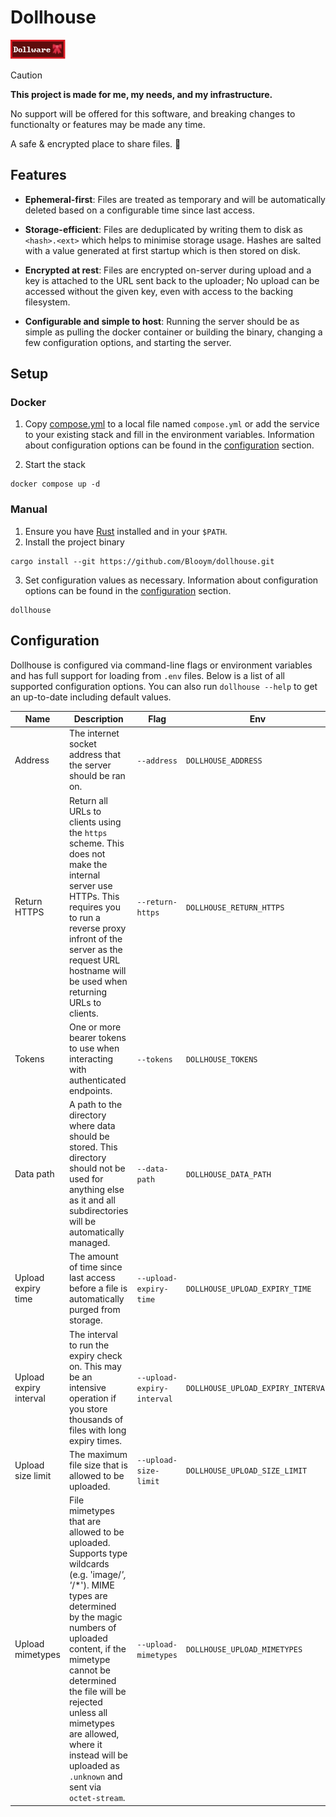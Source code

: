 # Dollhouse

![Dollware Badge](.assets/88x31.png)

> [!CAUTION]  
> **This project is made for me, my needs, and my infrastructure.**
>
> No support will be offered for this software, and breaking changes to functionalty or features may be made any time.

A safe & encrypted place to share files. 🎀

## Features

- **Ephemeral-first**: Files are treated as temporary and will be automatically deleted based on a configurable time since last access.

- **Storage-efficient**: Files are deduplicated by writing them to disk as `<hash>.<ext>` which helps to minimise storage usage. Hashes are salted with a value generated at first startup which is then stored on disk.

- **Encrypted at rest**: Files are encrypted on-server during upload and a key is attached to the URL sent back to the uploader; No upload can be accessed without the given key, even with access to the backing filesystem. 

- **Configurable and simple to host**: Running the server should be as simple as pulling the docker container or building the binary, changing a few configuration options, and starting the server.

## Setup

### Docker

1. Copy [compose.yml](./compose.yml) to a local file named `compose.yml` or add the
   service to your existing stack and fill in the environment variables.
   Information about configuration options can be found in the
   [configuration](#configuration) section.

2. Start the stack

```
docker compose up -d
```

### Manual

1. Ensure you have [Rust](https://www.rust-lang.org/tools/install) installed and
   in your `$PATH`.
2. Install the project binary

```
cargo install --git https://github.com/Blooym/dollhouse.git
```

3. Set configuration values as necessary.
   Information about configuration options can be found in the
   [configuration](#configuration) section.

```
dollhouse
```

## Configuration

Dollhouse is configured via command-line flags or environment variables and has full support for loading from `.env` files. Below is a list of all supported configuration options. You can also run `dollhouse --help` to get an up-to-date including default values.

| Name                   | Description                                                                                                                                                                                                                                                                                                                                        | Flag                       | Env                                | Default                       |
| ---------------------- | -------------------------------------------------------------------------------------------------------------------------------------------------------------------------------------------------------------------------------------------------------------------------------------------------------------------------------------------------- | -------------------------- | ---------------------------------- | ----------------------------- |
| Address                | The internet socket address that the server should be ran on.                                                                                                                                                                                                                                                                                      | `--address`                | `DOLLHOUSE_ADDRESS`                | `127.0.0.1:8731`              |
| Return HTTPS           | Return all URLs to clients using the `https` scheme. This does not make the internal server use HTTPs. This requires you to run a reverse proxy infront of the server as the request URL hostname will be used when returning URLs to clients.                                                                                                     | `--return-https`           | `DOLLHOUSE_RETURN_HTTPS`           | `false`                       |
| Tokens                 | One or more bearer tokens to use when interacting with authenticated endpoints.                                                                                                                                                                                                                                                                    | `--tokens`                 | `DOLLHOUSE_TOKENS`                 |                               |
| Data path              | A path to the directory where data should be stored. This directory should not be used for anything else as it and all subdirectories will be automatically managed.                                                                                                                                                                               | `--data-path`              | `DOLLHOUSE_DATA_PATH`              | `OS Data Directory/dollhouse` |
| Upload expiry time     | The amount of time since last access before a file is automatically purged from storage.                                                                                                                                                                                                                                                           | `--upload-expiry-time`     | `DOLLHOUSE_UPLOAD_EXPIRY_TIME`     | `31 days`                     |
| Upload expiry interval | The interval to run the expiry check on. This may be an intensive operation if you store thousands of files with long expiry times.                                                                                                                                                                                                                | `--upload-expiry-interval` | `DOLLHOUSE_UPLOAD_EXPIRY_INTERVAL` | `1 hour`                      |
| Upload size limit      | The maximum file size that is allowed to be uploaded.                                                                                                                                                                                                                                                                                              | `--upload-size-limit`      | `DOLLHOUSE_UPLOAD_SIZE_LIMIT`      | `50MB`                        |
| Upload mimetypes       | File mimetypes that are allowed to be uploaded. Supports type wildcards (e.g. 'image/*', '*/*'). MIME types are determined by the magic numbers of uploaded content, if the mimetype cannot be determined the file will be rejected unless all mimetypes are allowed, where it instead will be uploaded as `.unknown` and sent via `octet-stream`. | `--upload-mimetypes`       | `DOLLHOUSE_UPLOAD_MIMETYPES`       | `image/*`, `video/*`          |
